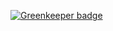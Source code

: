 
[![Greenkeeper badge](https://badges.greenkeeper.io/4Ply/lefido-orange-api.svg)](https://greenkeeper.io/)
